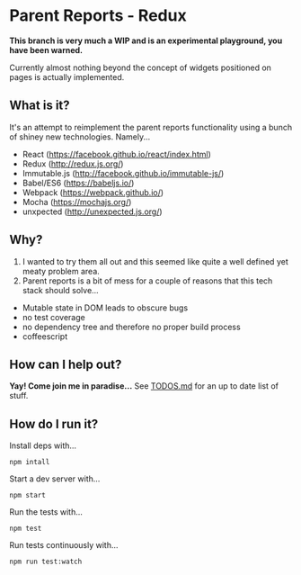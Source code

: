 # Parent Reports - Redux

**This branch is very much a WIP and is an experimental playground, you have been warned.**

Currently almost nothing beyond the concept of widgets positioned on pages is actually implemented.


## What is it?

It's an attempt to reimplement the parent reports functionality using a bunch of shiney new technologies. Namely...

- React (https://facebook.github.io/react/index.html)
- Redux (http://redux.js.org/)
- Immutable.js (http://facebook.github.io/immutable-js/)
- Babel/ES6 (https://babeljs.io/)
- Webpack (https://webpack.github.io/)
- Mocha (https://mochajs.org/)
- unxpected (http://unexpected.js.org/)


## Why?

1. I wanted to try them all out and this seemed like quite a well defined yet meaty problem area.
2. Parent reports is a bit of mess for a couple of reasons that this tech stack should solve...
  - Mutable state in DOM leads to obscure bugs
  - no test coverage
  - no dependency tree and therefore no proper build process
  - coffeescript


## How can I help out?

**Yay! Come join me in paradise...**
See [TODOS.md](https://github.com/assembly-edu/parent-reports/blob/redux/TODO.md) for an up to date list of stuff.


## How do I run it?

Install deps with...

    npm intall

Start a dev server with...

    npm start

Run the tests with...

    npm test

Run tests continuously with...

    npm run test:watch

